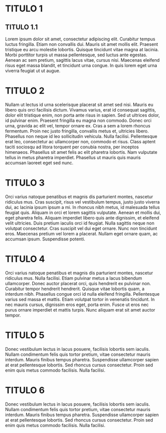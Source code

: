 TITULO 1
========

TITULO 1.1
----------

Lorem ipsum dolor sit amet, consectetur adipiscing elit. Curabitur tempus luctus fringilla. Etiam non convallis dui. Mauris sit amet mollis elit. Praesent tristique eu arcu molestie lobortis. Quisque tincidunt vitae magna at lacinia. Morbi porttitor turpis ut massa pellentesque, sed luctus ante egestas. Aenean ac sem pretium, sagittis lacus vitae, cursus nisi. Maecenas eleifend risus eget massa blandit, et tincidunt urna congue. In quis lorem eget urna viverra feugiat ut ut augue.

TITULO 2
========

Nullam ut lectus id urna scelerisque placerat sit amet sed nisi. Mauris eu libero quis orci facilisis dictum. Vivamus varius, erat id consequat sagittis, dolor elit tristique enim, non porta ante risus in sapien. Sed ut ultrices dolor, id pulvinar enim. Praesent fringilla eu magna non commodo. Donec orci urna, gravida ac elit vel, tempor ornare ex. Cras a sem a lorem rhoncus fermentum. Proin nec justo fringilla, convallis metus et, ultricies libero. Phasellus non neque id leo sollicitudin vehicula. Nulla facilisi. Pellentesque erat leo, consectetur ac ullamcorper non, commodo et risus. Class aptent taciti sociosqu ad litora torquent per conubia nostra, per inceptos himenaeos. Phasellus sit amet felis ac elit pharetra lobortis. Nam vulputate tellus in metus pharetra imperdiet. Phasellus ut mauris quis mauris accumsan laoreet eget sed nunc.

TITULO 3
========

Orci varius natoque penatibus et magnis dis parturient montes, nascetur ridiculus mus. Cras suscipit, risus vel vestibulum tempus, justo justo viverra dui, ac lacinia ipsum ipsum a mi. In rhoncus nibh metus, id malesuada tellus feugiat quis. Aliquam in orci et lorem sagittis vulputate. Aenean et mollis dui, eget pharetra felis. Aliquam imperdiet libero quis ante dignissim, et eleifend velit ultricies. Duis pretium iaculis orci id feugiat. Nulla sagittis neque non volutpat consectetur. Cras suscipit vel dui eget ornare. Nunc non tincidunt eros. Maecenas pretium vel lorem a placerat. Nullam eget ornare quam, ac accumsan ipsum. Suspendisse potenti.

TITULO 4
========

Orci varius natoque penatibus et magnis dis parturient montes, nascetur ridiculus mus. Nulla facilisi. Etiam pulvinar metus a lacus bibendum ullamcorper. Donec auctor placerat orci, quis hendrerit ex pulvinar non. Curabitur tempor hendrerit hendrerit. Quisque vitae lobortis quam, a interdum nibh. Phasellus congue orci id nulla eleifend fringilla. Pellentesque varius sed massa et mattis. Etiam volutpat tortor in venenatis tincidunt. In nec mauris cursus, dignissim eros eget, porta enim. Fusce ut eros nec purus ornare imperdiet et mattis turpis. Nunc aliquam erat sit amet auctor tempor.

TITULO 5
========

Donec vestibulum lectus in lacus posuere, facilisis lobortis sem iaculis. Nullam condimentum felis quis tortor pretium, vitae consectetur mauris interdum. Mauris finibus tempus pharetra. Suspendisse ullamcorper sapien at erat pellentesque lobortis. Sed rhoncus cursus consectetur. Proin sed enim quis metus commodo facilisis. Nulla facilisi.

TITULO 6
========

Donec vestibulum lectus in lacus posuere, facilisis lobortis sem iaculis. Nullam condimentum felis quis tortor pretium, vitae consectetur mauris interdum. Mauris finibus tempus pharetra. Suspendisse ullamcorper sapien at erat pellentesque lobortis. Sed rhoncus cursus consectetur. Proin sed enim quis metus commodo facilisis. Nulla facilisi.
